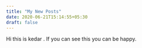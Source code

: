 ```yaml
---
title: "My New Posts"
date: 2020-06-21T15:14:55+05:30
draft: false
---
```

Hi this is kedar .
If you can see this you can be happy.
